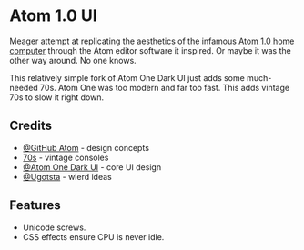 # Atom 1.0 UI

Meager attempt at replicating the aesthetics of the infamous [Atom 1.0 home computer](https://www.youtube.com/watch?v=Y7aEiVwBAdk) through the Atom editor software it inspired. Or maybe it was the other way around. No one knows.

This relatively simple fork of Atom One Dark UI just adds some much-needed 70s. Atom One was too modern and far too fast. This adds vintage 70s to slow it right down.

## Credits

* [@GitHub Atom](https://atom.io/) - design concepts
* [70s](https://en.wikipedia.org/wiki/1970s) - vintage consoles
* [@Atom One Dark UI](https://github.com/atom/one-dark-ui) - core UI design
* [@Ugotsta](https://github.com/Ugotsta) - wierd ideas

## Features
* Unicode screws.
* CSS effects ensure CPU is never idle.
